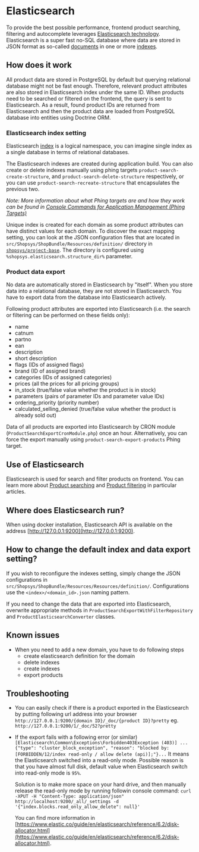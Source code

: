 # Elasticsearch
To provide the best possible performance, frontend product searching, filtering and autocomplete
leverages [Elasticsearch technology](https://www.elastic.co/products/elasticsearch).
Elasticsearch is a super fast no-SQL database where data are stored in JSON format as so-called [documents](https://www.elastic.co/guide/en/elasticsearch/reference/current/_basic_concepts.html#_document) in one or more [indexes](https://www.elastic.co/guide/en/elasticsearch/reference/current/_basic_concepts.html#_index).

## How does it work
All product data are stored in PostgreSQL by default but querying relational database might not be fast enough.
Therefore, relevant product attributes are also stored in Elasticsearch index under the same ID.
When products need to be searched or filtered on the frontend, the query is sent to Elasticsearch.
As a result, found product IDs are returned from Elasticsearch and then the product data are loaded from PostgreSQL database into entities using Doctrine ORM.

### Elasticsearch index setting
Elasticsearch [index](https://www.elastic.co/blog/what-is-an-elasticsearch-index) is a logical namespace, you can imagine single index as a single database in terms of relational databases.

The Elasticsearch indexes are created during application build.
You can also create or delete indexes manually using phing targets `product-search-create-structure`, and `product-search-delete-structure` respectively, or you can use `product-search-recreate-structure` that encapsulates the previous two.

*Note: More information about what Phing targets are and how they work can be found in [Console Commands for Application Management (Phing Targets)](/docs/introduction/console-commands-for-application-management-phing-targets.md)*

Unique index is created for each domain as some product attributes can have distinct values for each domain.
To discover the exact mapping setting, you can look at the JSON configuration files
that are located in `src/Shopsys/ShopBundle/Resources/definition/` directory in [`shopsys/project-base`](https://github.com/shopsys/project-base).
The directory is configured using `%shopsys.elasticsearch.structure_dir%` parameter.

### Product data export
No data are automatically stored in Elasticsearch by "itself".
When you store data into a relational database, they are not stored in Elasticsearch.
You have to export data from the database into Elasticsearch actively.

Following product attributes are exported into Elasticsearch (i.e. the search or filtering can be performed on these fields only):
* name
* catnum
* partno
* ean
* description
* short description
* flags (IDs of assigned flags)
* brand (ID of assigned brand)
* categories (IDs of assigned categories)
* prices (all the prices for all pricing groups)
* in_stock (true/false value whether the product is in stock)
* parameters (pairs of parameter IDs and parameter value IDs)
* ordering_priority (priority number)
* calculated_selling_denied (true/false value whether the product is already sold out)

Data of all products are exported into Elasticsearch by CRON module (`ProductSearchExportCronModule.php`) once an hour.
Alternatively, you can force the export manually using `product-search-export-products` Phing target.

## Use of Elasticsearch
Elasticsearch is used for search and filter products on frontend.
You can learn more about [Product searching](/docs/model/front-end-product-searching.md) and [Product filtering](/docs/model/front-end-product-filtering.md) in particular articles.

## Where does Elasticsearch run?
When using docker installation, Elasticsearch API is available on the address [http://127.0.0.1:9200](http://127.0.0.1:9200).

## How to change the default index and data export setting?
If you wish to reconfigure the indexes setting, simply change the JSON configurations in `src/Shopsys/ShopBundle/Resources/Resources/definition/`.
Configurations use the `<index>/<domain_id>.json` naming pattern.

If you need to change the data that are exported into Elasticsearch, overwrite appropriate methods in `ProductSearchExportWithFilterRepository` and `ProductElasticsearchConverter` classes.

## Known issues
* When you need to add a new domain, you have to do following steps
  * create elasticsearch definition for the domain
  * delete indexes
  * create indexes
  * export products

## Troubleshooting
* You can easily check if there is a product exported in the Elasticsearch by putting following url address into your browser
  `http://127.0.0.1:9200/{domain ID}/_doc/{product ID}?pretty`
  eg. `http://127.0.0.1:9200/1/_doc/52?pretty`

* If the export fails with a following error (or similar)
  `
  [Elasticsearch\Common\Exceptions\Forbidden403Exception (403)]
  ...{"type": "cluster_block_exception", "reason": "blocked by: [FORBIDDEN/12/index read-only / allow delete (api)];"}...
  `
  It means the Elasticsearch switched into a read-only mode. Possible reason is that you have almost full disk, default value when Elasticsearch switch into read-only mode is `95%`.

  Solution is to make more space on your hard drive, and then manually release the read-only mode by running followin console command:
  `curl -XPUT -H "Content-Type: application/json" http://localhost:9200/_all/_settings -d '{"index.blocks.read_only_allow_delete": null}'`

  You can find more information in [https://www.elastic.co/guide/en/elasticsearch/reference/6.2/disk-allocator.html](https://www.elastic.co/guide/en/elasticsearch/reference/6.2/disk-allocator.html).
